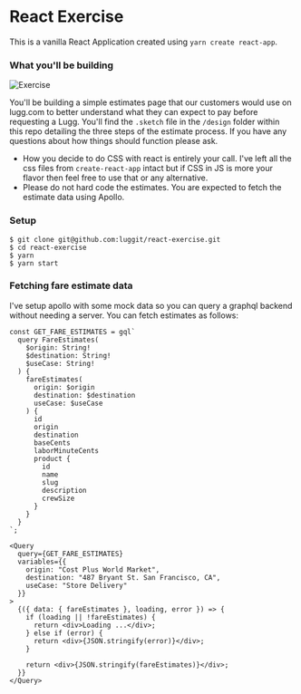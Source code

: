 # React Exercise

This is a vanilla React Application created using `yarn create react-app`.

### What you'll be building

![Exercise](https://user-images.githubusercontent.com/59875/48161706-1462fe00-e290-11e8-9c72-159258c26faf.png)

You'll be building a simple estimates page that our customers would use on lugg.com to better understand what they can expect to pay before requesting a Lugg. You'll find the `.sketch` file in the `/design` folder within this repo detailing the three steps of the estimate process. If you have any questions about how things should function please ask.

- How you decide to do CSS with react is entirely your call. I've left all the css files from `create-react-app` intact but if CSS in JS is more your flavor then feel free to use that or any alternative.
- Please do not hard code the estimates. You are expected to fetch the estimate data using Apollo.

### Setup

```shell
$ git clone git@github.com:luggit/react-exercise.git
$ cd react-exercise
$ yarn
$ yarn start
```

### Fetching fare estimate data

I've setup apollo with some mock data so you can query a graphql backend without needing a server. You can fetch estimates as follows:

```
const GET_FARE_ESTIMATES = gql`
  query FareEstimates(
    $origin: String!
    $destination: String!
    $useCase: String!
  ) {
    fareEstimates(
      origin: $origin
      destination: $destination
      useCase: $useCase
    ) {
      id
      origin
      destination
      baseCents
      laborMinuteCents
      product {
        id
        name
        slug
        description
        crewSize
      }
    }
  }
`;

<Query
  query={GET_FARE_ESTIMATES}
  variables={{
    origin: "Cost Plus World Market",
    destination: "487 Bryant St. San Francisco, CA",
    useCase: "Store Delivery"
  }}
>
  {({ data: { fareEstimates }, loading, error }) => {
    if (loading || !fareEstimates) {
      return <div>Loading ...</div>;
    } else if (error) {
      return <div>{JSON.stringify(error)}</div>;
    }

    return <div>{JSON.stringify(fareEstimates)}</div>;
  }}
</Query>
```
